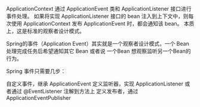 ApplicationContext 通过 ApplicationEvent 类和 ApplicationListener 接口进行事件处理。 
如果将实现 ApplicationListener 接口的 bean 注入到上下文中，则每次使用 ApplicationContext 发布 ApplicationEvent 时，都会通知该 bean。 
本质上，这是标准的观察者设计模式。

Spring的事件（Application Event）其实就是一个观察者设计模式，一个 Bean 处理完成任务后希望通知其它 Bean 或者说 一个Bean 想观察监听另一个Bean的行为。

Spring 事件只需要几步：

自定义事件，继承 ApplicationEvent
定义监听器，实现 ApplicationListener 或者通过 @EventListener 注解到方法上
定义发布者，通过 ApplicationEventPublisher

